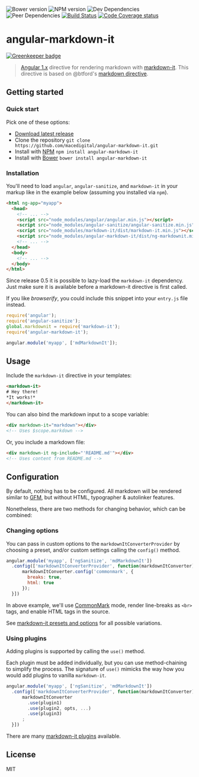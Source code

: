 ![Bower version][bower-image]
![NPM version][npm-image]
![Dev Dependencies][david-dev]
![Peer Dependencies][david-peer]
[![Build Status][ci-image]][ci-url]
[![Code Coverage status][codecov-image]][codecov-url]

# angular-markdown-it

[![Greenkeeper badge](https://badges.greenkeeper.io/macedigital/angular-markdown-it.svg)](https://greenkeeper.io/)

> [Angular 1.x](https://angularjs.org) directive for rendering markdown with [markdown-it](https://github.com/markdown-it/markdown-it). This directive is based on @btford's [markdown directive](https://github.com/btford/angular-markdown-directive).

## Getting started

### Quick start

Pick one of these options:

- [Download latest release](https://github.com/macedigital/angular-markdown-it/archive/master.zip)
- Clone the repository `git clone https://github.com/macedigital/angular-markdown-it.git`
- Install with [NPM](https://npmjs.org/) `npm install angular-markdown-it`
- Install with [Bower](http://bower.io/) `bower install angular-markdown-it`

### Installation

You'll need to load `angular`, `angular-sanitize`, and `markdown-it` in your markup like in the example below (assuming you installed via `npm`).

````html
<html ng-app="myapp">
  <head>
    <!-- ... -->
    <script src="node_modules/angular/angular.min.js"></script>
    <script src="node_modules/angular-sanitize/angular-sanitize.min.js"></script>
    <script src="node_modules/markdown-it/dist/markdown-it.min.js"></script>
    <script src="node_modules/angular-markdown-it/dist/ng-markdownit.min.js"></script>
    <!-- ... -->
  </head>
  <body>
    <!-- ... -->
  </body>
</html>
````

Since release 0.5 it is possible to lazy-load the `markdown-it` dependency. Just make sure it is available before a markdown-it directive is first called.

If you like *browserify*, you could include this snippet into your `entry.js` file instead.

```js
require('angular');
require('angular-sanitize');
global.markdownit = require('markdown-it');
require('angular-markdown-it');

angular.module('myapp', ['mdMarkdownIt']);
```

## Usage

Include the `markdown-it` directive in your templates:

````html
<markdown-it>
# Hey there!
*It works!*
</markdown-it>
````

You can also bind the markdown input to a scope variable:

````html
<div markdown-it="markdown"></div>
<!-- Uses $scope.markdown -->
````

Or, you include a markdown file:

````html
<div markdown-it ng-include="'README.md'"></div>
<!-- Uses content from README.md -->
````

## Configuration

By default, nothing has to be configured. All markdown will be rendered similar to [GFM](https://help.github.com/categories/writing-on-github/), but without HTML, typographer & autolinker features.

Nonetheless, there are two methods for changing behavior, which can be combined:

### Changing options

You can pass in custom options to the `markdownItConverterProvider` by choosing a preset, and/or custom settings calling the `config()` method.

````js
angular.module('myapp', ['ngSanitize', 'mdMarkdownIt'])
  .config(['markdownItConverterProvider', function(markdownItConverter) {
      markdownItConverter.config('commonmark', {
        breaks: true,
        html: true
      });
  }])
````

In above example, we'll use [CommonMark](http://commonmark.org/) mode, render line-breaks as `<br>` tags, and enable HTML tags in the source.

See [markdown-it presets and options](https://github.com/markdown-it/markdown-it#init-with-presets-and-options) for all possible variations.

### Using plugins

Adding plugins is supported by calling the `use()` method.

Each plugin must be added individually, but you can use method-chaining to simplify the process. The signature of `use()` mimicks the way how you would add plugins to vanilla `markdown-it`.  

````js
angular.module('myapp', ['ngSanitize', 'mdMarkdownIt'])
  .config(['markdownItConverterProvider', function(markdownItConverter) {
      markdownItConverter
        .use(plugin1)
        .use(plugin2, opts, ...)
        .use(plugin3)
      ;
  }])
````

There are many [markdown-it plugins](https://www.npmjs.org/browse/keyword/markdown-it-plugin) available.

## License

MIT

[npm-image]:https://img.shields.io/npm/v/angular-markdown-it.svg?style=flat
[bower-image]:https://img.shields.io/bower/v/angular-markdown-it.svg?style=flat
[ci-image]: https://travis-ci.org/macedigital/angular-markdown-it.svg?style=flat
[ci-url]: https://travis-ci.org/macedigital/angular-markdown-it
[david-dev]:https://img.shields.io/david/dev/macedigital/angular-markdown-it.svg?style=flat
[david-peer]:https://img.shields.io/david/peer/macedigital/angular-markdown-it.svg?style=flat
[codecov-image]:https://img.shields.io/codecov/c/github/macedigital/angular-markdown-it.svg?style=flat
[codecov-url]:https://codecov.io/github/macedigital/angular-markdown-it
